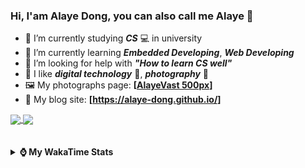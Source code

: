 ### Hi, **I'am Alaye Dong**, you can also call me **Alaye** 👋

- 📖 I’m currently studying ***CS*** 💻 in university
- 🌱 I’m currently learning ***Embedded Developing***, ***Web Developing***
- 🤔 I’m looking for help with ***"How to learn CS well"***
- 🤩 I like ***digital technology*** 📱, ***photography*** 📸
- 🖼️ My photographs page: **[[AlayeVast 500px](https://500px.com.cn/AlayeVast)]**
- 📰 My blog site: **[https://alaye-dong.github.io/]**

<!--
[![Alaye's GitHub stats](https://github-readme-stats.vercel.app/api?username=Alaye-Dong&custom_title=Alaye%20Dong`s%20GitHub%20stats&show_icons=true&rank_icon=percentile&theme=transparent&include_all_commits=true&count_private=true)](https://github.com/anuraghazra/github-readme-stats) 
[![Top Langs](https://github-readme-stats.vercel.app/api/top-langs/?username=Alaye-Dong\&layout=compact&theme=transparent)](https://github.com/anuraghazra/github-readme-stats)
-->
<a href="https://github.com/anuraghazra/github-readme-stats">
  <img height=200 align="center" src="https://github-readme-stats.vercel.app/api?username=Alaye-Dong&custom_title=Alaye%20Dong`s%20GitHub%20stats&show_icons=true&rank_icon=percentile&theme=transparent&include_all_commits=true&count_private=true" />
</a>
<a href="https://github.com/anuraghazra/convoychat">
  <img height=200 align="center" src="https://github-readme-stats.vercel.app/api/top-langs/?username=Alaye-Dong&layout=compact&theme=transparent&include_all_commits=true&count_private=true&langs_count=8&card_width=300" />
</a>

<br />
<br />

<div style="display:none"> 
  <img src="https://visitor-badge.laobi.icu/badge?page_id=Alaye-Dong.Alaye-Dong"/>
</div>
<br />

<details>	
  <summary><b> ⌚ My WakaTime Stats </b></summary>

<br />

<!--START_SECTION:waka-->
![Code Time](http://img.shields.io/badge/Code%20Time-227%20hrs%207%20mins-blue)

![Profile Views](http://img.shields.io/badge/Profile%20Views-4-blue)

![Lines of code](https://img.shields.io/badge/From%20Hello%20World%20I%27ve%20Written-778.4%20thousand%20lines%20of%20code-blue)

**🐱 My GitHub Data** 

> 📦 67.8 kB Used in GitHub's Storage 
 > 
> 🏆 157 Contributions in the Year 2024
 > 
> 🚫 Not Opted to Hire
 > 
> 📜 12 Public Repositories 
 > 
> 🔑 5 Private Repositories 
 > 
**I'm a Night 🦉** 

```text
🌞 Morning                49 commits          █░░░░░░░░░░░░░░░░░░░░░░░░   05.01 % 
🌆 Daytime                340 commits         █████████░░░░░░░░░░░░░░░░   34.73 % 
🌃 Evening                385 commits         ██████████░░░░░░░░░░░░░░░   39.33 % 
🌙 Night                  205 commits         █████░░░░░░░░░░░░░░░░░░░░   20.94 % 
```
📅 **I'm Most Productive on Sunday** 

```text
Monday                   139 commits         ████░░░░░░░░░░░░░░░░░░░░░   14.20 % 
Tuesday                  114 commits         ███░░░░░░░░░░░░░░░░░░░░░░   11.64 % 
Wednesday                111 commits         ███░░░░░░░░░░░░░░░░░░░░░░   11.34 % 
Thursday                 148 commits         ████░░░░░░░░░░░░░░░░░░░░░   15.12 % 
Friday                   126 commits         ███░░░░░░░░░░░░░░░░░░░░░░   12.87 % 
Saturday                 129 commits         ███░░░░░░░░░░░░░░░░░░░░░░   13.18 % 
Sunday                   212 commits         █████░░░░░░░░░░░░░░░░░░░░   21.65 % 
```


📊 **This Week I Spent My Time On** 

```text
💬 Programming Languages: 
Vue.js                   13 hrs 28 mins      ███████████████░░░░░░░░░░   58.82 % 
TypeScript               5 hrs 42 mins       ██████░░░░░░░░░░░░░░░░░░░   24.92 % 
Python                   2 hrs 10 mins       ██░░░░░░░░░░░░░░░░░░░░░░░   09.48 % 
Markdown                 27 mins             █░░░░░░░░░░░░░░░░░░░░░░░░   02.03 % 
YAML                     18 mins             ░░░░░░░░░░░░░░░░░░░░░░░░░   01.38 % 

🔥 Editors: 
VS Code                  22 hrs 39 mins      █████████████████████████   98.90 % 
IntelliJ IDEA            15 mins             ░░░░░░░░░░░░░░░░░░░░░░░░░   01.10 % 

🐱‍💻 Projects: 
Intelli-Agri-Hub         16 hrs 41 mins      ██████████████████░░░░░░░   72.87 % 
ruoyi-plus-vben5         3 hrs 36 mins       ████░░░░░░░░░░░░░░░░░░░░░   15.71 % 
Python_Study             2 hrs 21 mins       ███░░░░░░░░░░░░░░░░░░░░░░   10.32 % 
Homework1112             15 mins             ░░░░░░░░░░░░░░░░░░░░░░░░░   01.10 % 
```

**I Mostly Code in C** 

```text
C                        7 repos             █████████░░░░░░░░░░░░░░░░   36.84 % 
C++                      3 repos             ████░░░░░░░░░░░░░░░░░░░░░   15.79 % 
TypeScript               3 repos             ████░░░░░░░░░░░░░░░░░░░░░   15.79 % 
Vue                      1 repo              █░░░░░░░░░░░░░░░░░░░░░░░░   05.26 % 
SCSS                     1 repo              █░░░░░░░░░░░░░░░░░░░░░░░░   05.26 % 
```



**Timeline**

![Lines of Code chart](https://raw.githubusercontent.com/Alaye-Dong/Alaye-Dong/main/assets/bar_graph.png)


 Last Updated on 27/11/2024 18:47:52 UTC
<!--END_SECTION:waka-->

</details>
